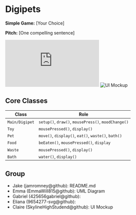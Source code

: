 # Digipets

**Simple Game:** [Your Choice]

**Pitch:** [One compelling sentence]

![Class Diagram](https://github.com/jamromney/Group-1/blob/main/Class%20Diagram/Digipets.drawio.pdf)
![UI Mockup](mockup.png)

## Core Classes
| Class | Role |
|-------|------|
| `Main/Digipet` | `setup()`, `draw()`, `mousePress()`, `moodChange()` |
| `Toy` | `mousePressed()`, `display()` |
| `Pet` | `move()`, `display()`, `eat()`, `waste()`, `bath()` |
| `Food` | `beEaten()`, `mousePressed()`, `display` |
| `Waste` | `mousePressed()`, `display()` |
| `Bath` | `water()`, `display()` |

## Group
- Jake (jamromney@github): README.md
- Emma (EmmaWill815@github): UML Diagram
- Gabriel (425656gabriel@github): 
- Eliana (9654277-svg@github): 
- Claire (SkylineHighStudend@github): UI Mockup
